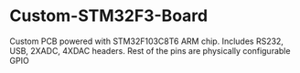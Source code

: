 # Custom-STM32F3-Board
Custom PCB powered with STM32F103C8T6 ARM chip. Includes RS232, USB, 2XADC, 4XDAC headers. Rest of the pins are physically configurable GPIO
